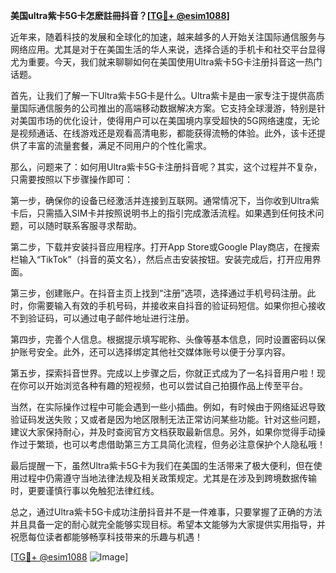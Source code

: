 **美国ultra紫卡5G卡怎麽註冊抖音？[[TG💪+ @esim1088](https://t.me/s/esim1088)]**

近年来，随着科技的发展和全球化的加速，越来越多的人开始关注国际通信服务与网络应用。尤其是对于在美国生活的华人来说，选择合适的手机卡和社交平台显得尤为重要。今天，我们就来聊聊如何在美国使用Ultra紫卡5G卡注册抖音这一热门话题。

首先，让我们了解一下Ultra紫卡5G卡是什么。Ultra紫卡是由一家专注于提供高质量国际通信服务的公司推出的高端移动数据解决方案。它支持全球漫游，特别是针对美国市场的优化设计，使得用户可以在美国境内享受超快的5G网络速度，无论是视频通话、在线游戏还是观看高清电影，都能获得流畅的体验。此外，该卡还提供了丰富的流量套餐，满足不同用户的个性化需求。

那么，问题来了：如何用Ultra紫卡5G卡注册抖音呢？其实，这个过程并不复杂，只需要按照以下步骤操作即可：

第一步，确保你的设备已经激活并连接到互联网。通常情况下，当你收到Ultra紫卡后，只需插入SIM卡并按照说明书上的指引完成激活流程。如果遇到任何技术问题，可以随时联系客服寻求帮助。

第二步，下载并安装抖音应用程序。打开App Store或Google Play商店，在搜索栏输入“TikTok”（抖音的英文名），然后点击安装按钮。安装完成后，打开应用界面。

第三步，创建账户。在抖音主页上找到“注册”选项，选择通过手机号码注册。此时，你需要输入有效的手机号码，并接收来自抖音的验证码短信。如果你担心接收不到验证码，可以通过电子邮件地址进行注册。

第四步，完善个人信息。根据提示填写昵称、头像等基本信息，同时设置密码以保护账号安全。此外，还可以选择绑定其他社交媒体账号以便于分享内容。

第五步，探索抖音世界。完成以上步骤之后，你就正式成为了一名抖音用户啦！现在你可以开始浏览各种有趣的短视频，也可以尝试自己拍摄作品上传至平台。

当然，在实际操作过程中可能会遇到一些小插曲。例如，有时候由于网络延迟导致验证码发送失败；又或者是因为地区限制无法正常访问某些功能。针对这些问题，建议大家保持耐心，并及时查阅官方文档获取最新信息。另外，如果你觉得手动操作过于繁琐，也可以考虑借助第三方工具简化流程，但务必注意保护个人隐私哦！

最后提醒一下，虽然Ultra紫卡5G卡为我们在美国的生活带来了极大便利，但在使用过程中仍需遵守当地法律法规及相关政策规定。尤其是在涉及到跨境数据传输时，更要谨慎行事以免触犯法律红线。

总之，通过Ultra紫卡5G卡成功注册抖音并不是一件难事，只要掌握了正确的方法并且具备一定的耐心就完全能够实现目标。希望本文能够为大家提供实用指导，并祝愿每位读者都能够畅享科技带来的乐趣与机遇！

[[TG💪+ @esim1088](https://t.me/s/esim1088) ![Image](https://i.postimg.cc/4NQfJmqS/Snipaste-2025-05-13-00-14-12.png)]